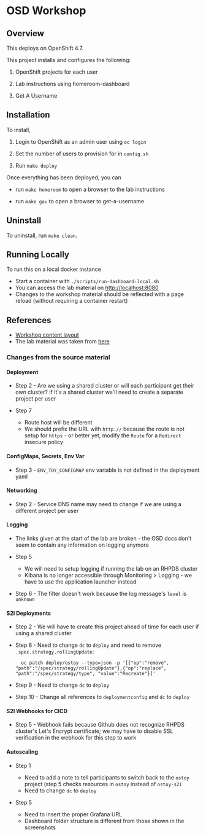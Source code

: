 # OSD Workshop

## Overview

This deploys on OpenShift 4.7.

This project installs and configures the following:

1. OpenShift projects for each user

1. Lab instructions using homeroom-dashboard

1. Get A Username


## Installation

To install,

1. Login to OpenShift as an admin user using `oc login`

1. Set the number of users to provision for in `config.sh`

1. Run `make deploy`

Once everything has been deployed, you can

* run `make homeroom` to open a browser to the lab instructions

* run `make gau` to open a browser to get-a-username


## Uninstall

To uninstall, run `make clean`.


## Running Locally

To run this on a local docker instance

* Start a container with `./scripts/run-dashboard-local.sh`
* You can access the lab material on <http://localhost:8080>
* Changes to the workshop material should be reflected with a page reload (without requiring a container restart)


## References

* [Workshop content layout](https://github.com/openshift-homeroom/lab-workshop-content)
* The lab material was taken from [here](https://github.com/openshift-cs/osdworkshop/tree/master/OSD4)


### Changes from the source material

#### Deployment

* Step 2 - Are we using a shared cluster or will each participant get their own cluster? If it's a shared cluster we'll need to create a separate project per user

* Step 7
	* Route host will be different
	* We should prefix the URL with `http://` because the route is not setup for `https` - or better yet, modify the `Route` for a `Redirect` insecure policy


#### ConfigMaps, Secrets, Env Var

* Step 3 - `ENV_TOY_CONFIGMAP` env variable is not defined in the deployment yaml


#### Networking

* Step 2 - Service DNS name may need to change if we are using a different project per user


#### Logging

* The links given at the start of the lab are broken - the OSD docs don't seem to contain any information on logging anymore

* Step 5
	* We will need to setup logging if running the lab on an RHPDS cluster
	* Kibana is no longer accessible through Monitoring > Logging - we have to use the application launcher instead

* Step 6 - The filter doesn't work because the log message's `level` is `unknown`


#### S2I Deployments

* Step 2 - We will have to create this project ahead of time for each user if using a shared cluster

* Step 8 - Need to change `dc` to `deploy` and need to remove `.spec.strategy.rollingUpdate`:

		oc patch deploy/ostoy --type=json -p '[{"op":"remove", "path":"/spec/strategy/rollingUpdate"},{"op":"replace", "path":"/spec/strategy/type", "value":"Recreate"}]'

* Step 9 - Need to change `dc` to `deploy`

* Step 10 - Change all references to `deploymentconfig` and `dc` to `deploy`


#### S2I Webhooks for CICD

* Step 5 - Webhook fails because Github does not recognize RHPDS cluster's Let's Encrypt certificate; we may have to disable SSL verification in the webhook for this step to work


#### Autoscaling

* Step 1
	* Need to add a note to tell participants to switch back to the `ostoy` project (step 5 checks resources in `ostoy` instead of `ostoy-s2i`
	* Need to change `dc` to `deploy`

* Step 5
	* Need to insert the proper Grafana URL
	* Dashboard folder structure is different from those shown in the screenshots